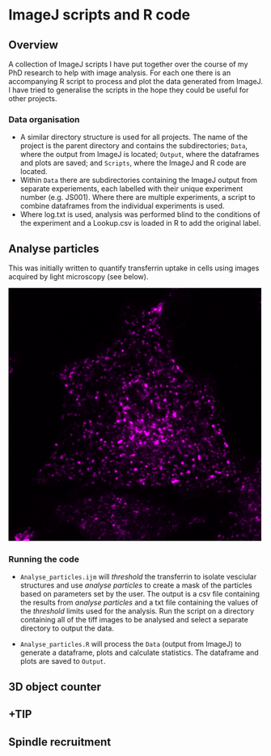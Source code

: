 # ImageJ scripts and R code
## Overview
A collection of ImageJ scripts I have put together over the course of my PhD research to help with image analysis. For each one there is an accompanying R script to process and plot the data generated from ImageJ. I have tried to generalise the scripts in the hope they could be useful for other projects. 

### Data organisation
* A similar directory structure is used for all projects. The name of the project is the parent directory and contains the subdirectories; `Data`, where the output from ImageJ is located; `Output`, where the dataframes and plots are saved; and `Scripts`, where the ImageJ and R code are located. 
* Within `Data` there are subdirectories containing the ImageJ output from separate experiements, each labelled with their unique experiment number (e.g. JS001). Where there are multiple experiments, a script to combine dataframes from the individual experiments is used.
* Where log.txt is used, analysis was performed blind to the conditions of the experiment and a Lookup.csv is loaded in R to add the original label. 

## Analyse particles
This was initially written to quantify transferrin uptake in cells using images acquired by light microscopy (see below).  

![Transferrin image](Example_images/Transferrin_example.png)  

### Running the code

* `Analyse_particles.ijm` will _threshold_ the transferrin to isolate vesciular structures and use _analyse particles_ to create a mask of the particles based on parameters set by the user. The output is a csv file containing the results from _analyse particles_ and a txt file containing the values of the _threshold_ limits used for the analysis. Run the script on a directory containing all of the tiff images to be analysed and select a separate directory to output the data. 

* `Analyse_particles.R` will process the `Data` (output from ImageJ) to generate a dataframe, plots and calculate statistics. The dataframe and plots are saved to `Output`. 

## 3D object counter

## +TIP


## Spindle recruitment

